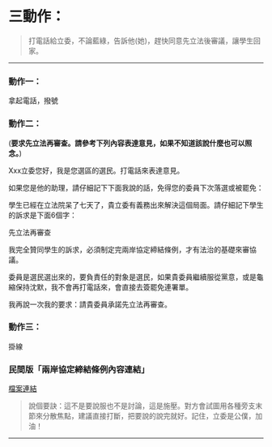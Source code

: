 <a id="teach"></a>
# 三動作：

> 打電話給立委，不論藍綠，告訴他(她)，趕快同意先立法後審議，讓學生回家。

----

<a id="action1"></a>
### 動作一：


拿起電話，撥號

<a id="action2"></a>
### 動作二：


(**要求先立法再審查。請參考下列內容表達意見，如果不知道該說什麼也可以照念。**)

Xxx立委您好，我是您選區的選民。打電話來表達意見。

如果您是他的助理，請仔細記下下面我說的話，免得您的委員下次落選或被罷免：

學生已經在立法院呆了七天了，貴立委有義務出來解決這個局面。請仔細記下學生的訴求是下面6個字：

先立法再審查

我完全贊同學生的訴求，必須制定完兩岸協定締結條例，才有法治的基礎來審協議。

委員是選民選出來的，要負責任的對象是選民，如果貴委員繼續服從黨意，或是龜縮保持沈默，我不會再打電話來，會直接去簽罷免連署單。

我再說一次我的要求：請貴委員承諾先立法再審查。

<a id="action3"></a>
### 動作三：


掛線

<a id="link"></a>
### 民間版「兩岸協定締結條例內容連結」

[檔案連結](https://docs.google.com/file/d/0B6meUyeFIFA8N2VaX3FvNWYzWlU/edit)

> 說個要訣：這不是要說服也不是討論，這是施壓。對方會試圖用各種旁支末節來分散焦點，建議直接打斷，把要說的說完就好。記住，立委是公僕，加油！

----